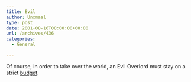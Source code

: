 ```yaml
---
title: Evil
author: Unxmaal
type: post
date: 2001-08-16T00:00:00+00:00
url: /archives/436
categories:
  - General

---
```

Of course, in order to take over the world, an Evil Overlord must stay on a strict <A HREF="http://www.trygve.com/evilonabudget.html">budget</A>.